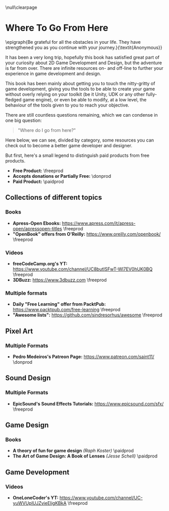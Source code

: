 \null\clearpage

Where To Go From Here
=====================

\epigraph{Be grateful for all the obstacles in your life. They have strengthened you as you continue with your journey.}{\textit{Anonymous}}

It has been a very long trip, hopefully this book has satisfied great part of your curiosity about 2D Game Development and Design, but the adventure is far from over. There are infinite resources on- and off-line to further your experience in game development and design.

This book has been mainly about getting you to touch the nitty-gritty of game development, giving you the tools to be able to create your game without overly relying on your toolkit (be it Unity, UDK or any other fully-fledged game engine), or even be able to modify, at a low level, the behaviour of the tools given to you to reach your objective.

There are still countless questions remaining, which we can condense in one big question:

> "Where do I go from here?"

Here below, we can see, divided by category, some resources you can check out to become a better game developer and designer.

But first, here's a small legend to distinguish paid products from free products.

- **Free Product:** \freeprod
- **Accepts donations or Partially Free:** \donprod
- **Paid Product:** \paidprod

Collections of different topics
--------------------------------

### Books

- **Apress-Open Ebooks:** <https://www.apress.com/it/apress-open/apressopen-titles> \freeprod
- **"OpenBook" offers from O'Reilly:** <https://www.oreilly.com/openbook/> \freeprod

### Videos

- **freeCodeCamp.org's YT:** <https://www.youtube.com/channel/UC8butISFwT-Wl7EV0hUK0BQ> \freeprod
- **3DBuzz:** <https://www.3dbuzz.com> \freeprod

### Multiple formats

- **Daily "Free Learning" offer from PacktPub:** <https://www.packtpub.com/free-learning> \freeprod
- **"Awesome lists":** <https://github.com/sindresorhus/awesome> \freeprod

Pixel Art
-----------

### Multiple Formats

- **Pedro Medeiros's Patreon Page:** <https://www.patreon.com/saint11/> \donprod


Sound Design
-------------

### Multiple Formats

- **EpicSound's Sound Effects Tutorials:** <https://www.epicsound.com/sfx/> \freeprod

Game Design
------------

### Books

- **A theory of fun for game design** *(Raph Koster)* \paidprod
- **The Art of Game Design: A Book of Lenses** *(Jesse Schell)* \paidprod

Game Development
----------------

### Videos

- **OneLoneCoder's YT:** <https://www.youtube.com/channel/UC-yuWVUplUJZvieEligKBkA> \freeprod
